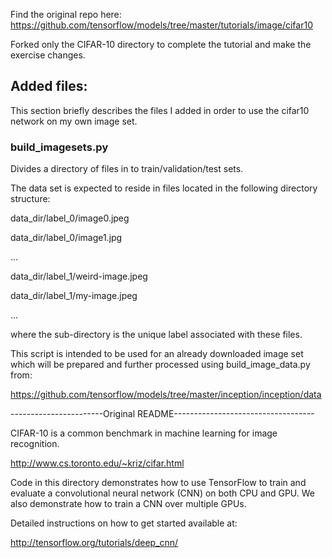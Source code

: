 Find the original repo here: https://github.com/tensorflow/models/tree/master/tutorials/image/cifar10

Forked only the CIFAR-10 directory to complete the tutorial and make the exercise changes.

## Added files:

This section briefly describes the files I added in order to use the cifar10 network on my own image set.

### build_imagesets.py

Divides a directory of files in to train/validation/test sets.

The data set is expected to reside in files located in the
following directory structure:

  data_dir/label_0/image0.jpeg

  data_dir/label_0/image1.jpg

  ...

  data_dir/label_1/weird-image.jpeg

  data_dir/label_1/my-image.jpeg

  ...

where the sub-directory is the unique label associated with these files.

This script is intended to be used for an already downloaded image set which will be prepared and further processed using build_image_data.py from:

https://github.com/tensorflow/models/tree/master/inception/inception/data



-----------------------Original README-----------------------------------

CIFAR-10 is a common benchmark in machine learning for image recognition.

http://www.cs.toronto.edu/~kriz/cifar.html

Code in this directory demonstrates how to use TensorFlow to train and evaluate a convolutional neural network (CNN) on both CPU and GPU. We also demonstrate how to train a CNN over multiple GPUs.

Detailed instructions on how to get started available at:

http://tensorflow.org/tutorials/deep_cnn/

